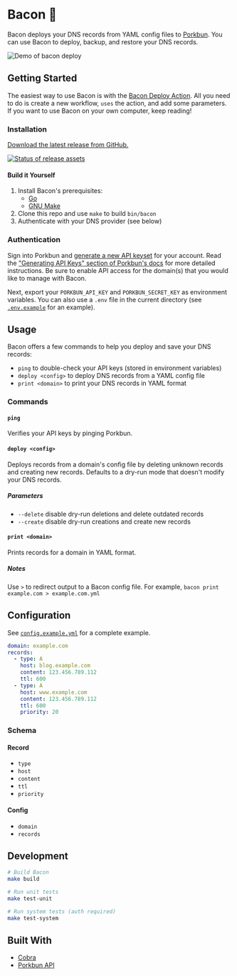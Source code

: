 # Bacon 🥓

Bacon deploys your DNS records from YAML config files to [Porkbun](https://porkbun.com/api/json/v3/documentation). You can use Bacon to deploy, backup, and restore your DNS records.

![Demo of bacon deploy](https://user-images.githubusercontent.com/19893438/167231076-2f99e0ce-9ed7-40e4-9b1e-fc2fd578cd0f.gif)

## Getting Started

The easiest way to use Bacon is with the [Bacon Deploy Action](https://github.com/jungaretti/bacon-deploy-action). All you need to do is create a new workflow, `uses` the action, and add some parameters. If you want to use Bacon on your own computer, keep reading!

### Installation

[Download the latest release from GitHub.](https://github.com/jungaretti/bacon/releases)

[![Status of release assets](https://github.com/jungaretti/bacon/actions/workflows/release-assets.yml/badge.svg)](https://github.com/jungaretti/bacon/actions/workflows/release-assets.yml)

#### Build it Yourself

1. Install Bacon's prerequisites:
   - [Go](https://go.dev/dl/)
   - [GNU Make](https://ftp.gnu.org/gnu/make/)
2. Clone this repo and use `make` to build `bin/bacon`
3. Authenticate with your DNS provider (see below)

### Authentication

Sign into Porkbun and [generate a new API keyset](https://porkbun.com/account/api) for your account. Read the ["Generating API Keys" section of Porkbun's docs](https://kb.porkbun.com/article/190-getting-started-with-the-porkbun-dns-api) for more detailed instructions. Be sure to enable API access for the domain(s) that you would like to manage with Bacon.

Next, export your `PORKBUN_API_KEY` and `PORKBUN_SECRET_KEY` as environment variables. You can also use a `.env` file in the current directory (see [`.env.example`](https://github.com/jungaretti/bacon/blob/main/.env.example) for an example).

## Usage

Bacon offers a few commands to help you deploy and save your DNS records:

- `ping` to double-check your API keys (stored in environment variables)
- `deploy <config>` to deploy DNS records from a YAML config file
- `print <domain>` to print your DNS records in YAML format

### Commands

#### `ping`

Verifies your API keys by pinging Porkbun.

#### `deploy <config>`

Deploys records from a domain's config file by deleting unknown records and creating new records. Defaults to a dry-run mode that doesn't modify your DNS records.

##### Parameters

- `--delete` disable dry-run deletions and delete outdated records
- `--create` disable dry-run creations and create new records

#### `print <domain>`

Prints records for a domain in YAML format.

##### Notes

Use `>` to redirect output to a Bacon config file. For example, `bacon print example.com > example.com.yml`

## Configuration

See [`config.example.yml`](https://github.com/jungaretti/bacon/blob/main/config.example.yml) for a complete example.

```yaml
domain: example.com
records:
  - type: A
    host: blog.example.com
    content: 123.456.789.112
    ttl: 600
  - type: A
    host: www.example.com
    content: 123.456.789.112
    ttl: 600
    priority: 20
```

### Schema

#### Record

- `type`
- `host`
- `content`
- `ttl`
- `priority`

#### Config

- `domain`
- `records`

## Development

```bash
# Build Bacon
make build

# Run unit tests
make test-unit

# Run system tests (auth required)
make test-system
```

## Built With

- [Cobra](https://cobra.dev/)
- [Porkbun API](https://porkbun.com/api/json/v3/documentation)
